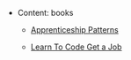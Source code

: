- Content: books

  - [Apprenticeship Patterns](ApprenticeshipPatterns/Apprenticeship_Patterns.md)

  - [Learn To Code Get a Job](LearnToCodeGetaJob/Learn_Code_Get_Job.md)
